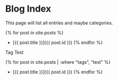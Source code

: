 # Blog Index

This page will list all entries and maybe categories.

{% for post in site.posts %}
- [{{ post.title }}]({{ post.id }})
{% endfor %}

Tag Test

{% for post in site.posts | :where "tags", "test"  %}
- [{{ post.title }}]({{ post.id }})
{% endfor %}